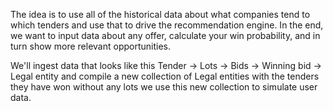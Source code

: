 The idea is to use all of the historical data about what companies tend to which tenders and use that to drive the recommendation engine.
In the end, we want to input data about any offer, calculate your win probability, and in turn show more relevant opportunities.


We'll ingest data that looks like this 
Tender
	-> Lots
		-> Bids
			-> Winning bid
				-> Legal entity
and compile a new collection of Legal entities with the tenders they have won without any lots
we use this new collection to simulate user data.